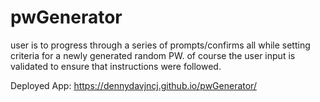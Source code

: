 # pwGenerator
user is to progress through a series of prompts/confirms all while setting criteria for a newly generated random PW. of course the user input is validated to ensure that instructions were followed.

Deployed App: https://dennydavjncj.github.io/pwGenerator/
